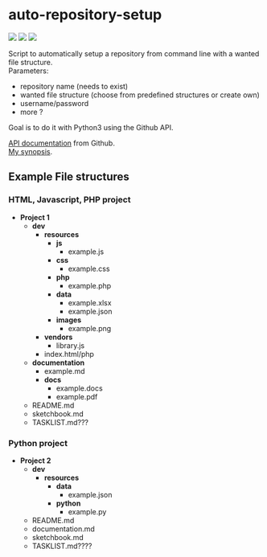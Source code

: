 # auto-repository-setup
<img src="https://img.shields.io/github/languages/top/jomppeli/auto-repository-setup.svg?style=for-the-badge"> <img src="https://img.shields.io/github/repo-size/jomppeli/auto-repository-setup.svg?style=for-the-badge"> <img src="https://img.shields.io/github/issues/jomppeli/auto-repository-setup.svg?style=for-the-badge">  
  
  
Script to automatically setup a repository from command line with a wanted file structure.  
Parameters:
- repository name (needs to exist)
- wanted file structure (choose from predefined structures or create own)
- username/password
- more ?

Goal is to do it with Python3 using the Github API. 
  
[API documentation](https://developer.github.com/v3/) from Github.  
[My synopsis]().

## Example File structures
### HTML, Javascript, PHP project
- **Project 1**
  - **dev**
    - **resources**
      - **js**
        - example.js
      - **css**
        - example.css
      - **php**
        - example.php
      - **data**
        - example.xlsx
        - example.json
      - **images**
        - example.png
    - **vendors**
      - library.js
    - index.html/php
  - **documentation**
    - example.md
    - **docs**
      - example.docs
      - example.pdf
  - README.md
  - sketchbook.md  
  - TASKLIST.md???
  
  
### Python project
- **Project 2**
  - **dev**
    - **resources**
      - **data**
        - example.json
      - **python**
        - example.py
  - README.md
  - documentation.md
  - sketchbook.md
  - TASKLIST.md????
